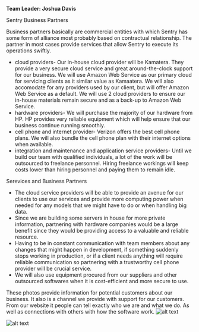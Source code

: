 
**Team Leader: Joshua Davis**

Sentry Business Partners

Business partners basically are commercial entities with which Sentry has some form of alliance most probably based on contractual relationship. The partner in most cases provide services that allow Sentry to execute its operations swiftly. 
  - cloud providers- Our in-house cloud provider will be Kamatera. They provide a very secure cloud service and great around-the-clock support for our business. We will use Amazon Web Service as our primary cloud for servicing clients as it similar value as Kamaatera. We will also accomodate for any providers used by our client, but will offer Amazon Web Service as a default. We will use 2 cloud providers to ensure our in-house materials remain secure and as a back-up to Amazon Web Service. 
  - hardware providers- We will purchase the majority of our hardware from HP. HP provides very reliable equipment which will help ensure that our business continue running smoothly. 
  - cell phone and internet provider- Verizon offers the best cell phone plans. We will also bundle the cell phone plan with their internet options when available.
  - integration and maintenance and application service providers- Until we build our team with qualified individuals, a lot of the work will be outsourced to freelance personnel. Hiring freelance workings will keep costs lower than hiring personnel and paying them to remain idle. 

Serevices and Business Partners

  - The cloud service providers will be able to provide an avenue for our clients to use our services and provide more computing power when needed for any models that we might have to do or when handling big data.
  - Since we are building some servers in house for more private information, partnering with hardware companies would be a large benefit since they would be providing access to a valuable and reliable resource.
  - Having to be in constant communication with team members about any changes that might happen in development, if something suddenly stops working in production, or if a client needs anything will require reliable communication so partnering with a trustworthy cell phone provider will be crucial service.
  - We will also use equipment procured from our suppliers and other outsourced softwares when it is cost-efficient and more secure to    use.


These photos provide information for potential customers about our business. It also is a channel we provide with support for our customers. From our website it people can tell exactly who we are and what we do. As well as connections with others with how the software work. 
![alt text](https://github.com/jinbe-808/OATs/blob/master/Layout1.jpg)

![alt text](https://github.com/jinbe-808/OATs/blob/master/Layout2.jpg)
